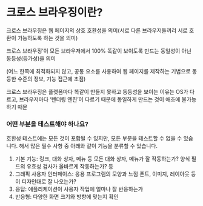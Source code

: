# 크로스 브라우징이란?
크로스 브라우징은 웹 페이지의 상호 호환성을 의미(서로 다른 브라우저들끼리 서로 호환이 가능하도록 하는 것을 의미)  

크로스 브라우징’이 모든 브라우저에서 100% 똑같이 보이도록 만드는 동일성이 아닌 동등성(등가성)을 의미

(어느 한쪽에 최적화되지 않고, 공통 요소를 사용하여 웹 페이지를 제작하는 기법으로 동등한 수준의 정보, 기능 접근에 초점)

크로스 브라우징은 플랫폼마다 똑같이 만들지 못하고 동등성을 보이는 이유는 OS가 다르고, 브라우저마다 ‘렌더링 엔진’이 다르기 때문에 동일하게 만드는 것이 애초에 불가능하기 때문

### 어떤 부분을 테스트해야 하나요?
호환성 테스트에는 모든 것이 포함될 수 있지만, 모든 부분을 테스트할 수 없을 수 있습니다.
해서 많은 필수 사항 중 아래와 같이 기능을 분류할 수 있습니다.

1. 기본 기능: 링크, 대화 상자, 메뉴 등 모든 대화 상자, 메뉴가 잘 작동하는가? 양식 필드의 유효성 검사가 올바르게 작동하는가? 등
2. 그래픽 사용자 인터페이스: 응용 프로그램의 모양과 느낌 폰트, 이미지, 레이아웃 등이 디자인대로 잘 나오는가?
3. 응답: 애플리케이션이 사용자 작업에 얼마나 잘 반응하는가
4. 반응형: 다양한 화면 크기와 방향에 맞는지 확인
